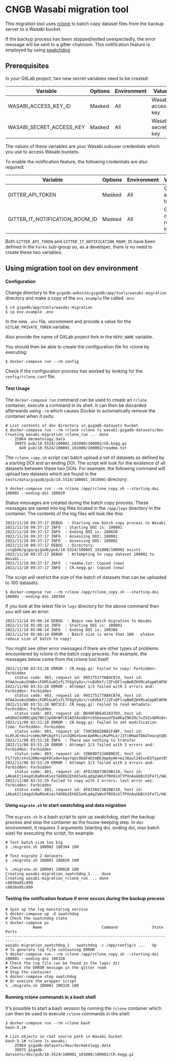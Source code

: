 # CNGB Wasabi migration tool

This migration tool uses [rclone](https://rclone.org) to batch copy dataset 
files from the backup server to a Wasabi bucket.

If the backup process has been stopped/exited unexpectedly, the error message will be sent
to a gitter chatroom. This notification feature is employed by using [swatchdog](https://github.com/ToddAtkins/swatchdog).

## Prerequisites

In your GitLab project, two new secret variables need to be created:

| Variable | Options | Environment | Value |
| -------- | ------- | ----------- | ----- |
| WASABI_ACCESS_KEY_ID | Masked | All | Wasabi access key |
| WASABI_SECRET_ACCESS_KEY | Masked | All | Wasabi secret key |

The values of these variables are your Wasabi subuser credentials which you use 
to access Wasabi buckets.

To enable the notification feature, the following credentials are also required:

| Variable | Options | Environment | Value               |
| -------- | ------- | ----------- |---------------------|
| GITTER_API_TOKEN | Masked | All | Gitter api token    |
| GITTER_IT_NOTIFICATION_ROOM_ID | Masked | All | Gitter chat room id |

Both `GITTER_API_TOKEN` and `GITTER_IT_NOTIFICATION_ROOM_ID` have been 
defined in the `Forks` sub-group so, as a developer, there is no need to create
these two variables.

## Using migration tool on dev environment

#### Configuration

Change directory to the `gigadb-website/gigadb/app/tools/wasabi-migration`
directory and make a copy of the `env.example` file called `.env`:
```
$ cd gigadb/app/tools/wasabi-migration
$ cp env.example .env
```

In the new `.env` file, uncomment and provide a value for the 
`GITLAB_PRIVATE_TOKEN` variable.

Also provide the name of GitLab project fork in the `REPO_NAME` variable.

You should then be able to create the configuration file for rclone by 
executing:
```
$ docker-compose run --rm config
```

Check if the configuration process has worked by looking for the
`config/rclone.conf` file.

#### Test Usage

The `docker-compose run` command can be used to create an `rclone` container, 
execute a command in its shell. It can then be discarded afterwards using `-rm` 
which causes Docker to automatically remove the container when it exits:
```
# List contents of dev directory in gigadb-datasets bucket
$ docker-compose run --rm rclone rclone ls wasabi:gigadb-datasets/dev
Creating wasabi-migration_rclone_run ... done
    25964 dermatology.data
    39975 pub/10.5524/100001_101000/100002/CR.kegg.gz
      649 pub/10.5524/100001_101000/100002/readme.txt
```

The `rclone_copy.sh` script can batch upload a set of datasets as defined by a 
starting DOI and an ending DOI. The script will look for the existence of all 
datasets between these two DOIs. For example, the following command will upload 
two datasets which are found in the `tests/data/gigadb/pub/10.5524/100001_1010001`
directory:
```
$ docker-compose run --rm rclone /app/rclone_copy.sh --starting-doi 100001 --ending-doi 100020
```

Status messages are created during the batch copy process. These messages are
saved into log files located in the `/app/logs` directory in the container. The
contents of the log files will look like this:
```
2022/11/10 09:37:17 DEBUG  : Starting new batch copy process to Wasabi
2022/11/10 09:37:17 INFO  : Starting DOI is: 100001
2022/11/10 09:37:17 INFO  : Ending DOI is: 100020
2022/11/10 09:37:17 INFO  : Assessing DOI: 100001
2022/11/10 09:37:17 INFO  : Assessing DOI: 100002
2022/11/10 09:37:17 DEBUG  : Directory: /cngbdb/giga/gigadb/pub/10.5524/100001_101000/100002 exists
2022/11/10 09:37:17 DEBUG  : Attempting to copy dataset 100002 to Wasabi...
2022/11/10 09:37:17 INFO  : readme.txt: Copied (new)
2022/11/10 09:37:17 INFO  : CR.kegg.gz: Copied (new)
```

The script will restrict the size of the batch of datasets that can be uploaded
to 100 datasets:
```
$ docker-compose run --rm rclone /app/rclone_copy.sh --starting-doi 100002 --ending-doi 100304
```

If you look at the latest file in `logs` directory for the above command then 
you will see an error:
```
2022/11/14 05:06:14 DEBUG  : Begin new batch migration to Wasabi
2022/11/14 05:06:14 INFO  : Starting DOI is: 100002
2022/11/14 05:06:14 INFO  : Ending DOI is: 100304
2022/11/14 05:06:14 ERROR  : Batch size is more that 100 - please reduce size of batch to copy!
```

You might see other error messages if there are other types of problems 
encountered by rclone in the batch copy process. For example, the messages below
come from the rclone tool itself:
```
2022/11/08 03:51:28 ERROR : CR.kegg.gz: Failed to copy: Forbidden: Forbidden
	status code: 403, request id: 995175177AB4CB74, host id: 9fAA3voAuShWb+iFGMlGuH1xfLTF6gVyOz+/ru8VKkf/JZFvOFl+pBmRZHtMiaFppWlHFHFKA3Au
2022/11/08 03:51:28 ERROR : Attempt 1/3 failed with 2 errors and: Forbidden: Forbidden
	status code: 403, request id: 995175177AB4CB74, host id: 9fAA3voAuShWb+iFGMlGuH1xfLTF6gVyOz+/ru8VKkf/JZFvOFl+pBmRZHtMiaFppWlHFHFKA3Au
2022/11/08 03:51:28 NOTICE: CR.kegg.gz: Failed to read metadata: Forbidden: Forbidden
	status code: 403, request id: BD49F9DE452837D3, host id: wKdDU2SUMOCqbQ7NtZJpkN+WfCKIAO7AsGBVYc6SbeaauUfDa0KaZ9KZ0i7vZUZs4DRu9ruScskQ
2022/11/08 03:51:28 ERROR : CR.kegg.gz: Failed to set modification time: Forbidden: Forbidden
	status code: 403, request id: 739C8682DB01F4BF, host id: hLRhJE+0x1+coHm/NPs6gYtilvnIQHG+GnmcAeKMuiiKwPhLe/J3TcHHaUT86U7eocqtQKU+Zr67
2022/11/08 03:51:28 INFO  : There was nothing to transfer
2022/11/08 03:51:28 ERROR : Attempt 2/3 failed with 2 errors and: Forbidden: Forbidden
	status code: 403, request id: 33B69D72246B9D3C, host id: F177yh/sVvSJDNo+gDFDCe8w+bgsYqUc9bGF4GtmBE3mp0yHk+mJJ8aul245snEbfypetO5yPHIW
2022/11/08 03:51:29 ERROR : Attempt 3/3 failed with 2 errors and: Forbidden: Forbidden
	status code: 403, request id: 4FD236673B39B110, host id: iAbakIt14agdiNaRUxKsezfAO8b2Eh6ESeXLqdqZaWsXfNV8iUlTPXnAuGbBih3Fe71/HA3tgnyU
2022/11/08 03:51:29 Failed to copy with 2 errors: last error was: Forbidden: Forbidden
	status code: 403, request id: 4FD236673B39B110, host id: iAbakIt14agdiNaRUxKsezfAO8b2Eh6ESeXLqdqZaWsXfNV8iUlTPXnAuGbBih3Fe71/HA3tgnyU
```

#### Using `migrate.sh` to start swatchdog and data migration

The `migrate.sh` is a bash script to spin up swatchdog, start the 
backup process and stop the container as the house-keeping step. In `dev` 
environment, it requires 3 arguments (starting doi, ending doi, max batch size) 
for executing the script, for example:
```
# Test batch size too big
$ ./migrate.sh 100002 100304 100

# Test migrate 2 datasets
$ ./migrate.sh 100001 100020 100

% ./migrate.sh 100001 100020 100
Creating wasabi-migration_swatchdog_1 ... done
Creating wasabi-migration_rclone_run ... done
c0030a95c899
c0030a95c899
```

#### Testing the notification feature if error occurs during the backup process
```
# Spin up the log monitoring service 
% docker-compose up -d swatchdog
# Check the swatchdog state
% docker-compose ps 
            Name                          Command               State   Ports
-----------------------------------------------------------------------------
wasabi-migration_swatchdog_1   swatchdog -c /app/config/s ...   Up           
# To generate log file containing ERROR
% docker-compose run --rm rclone /app/rclone_copy.sh --starting-doi 100001 --ending-doi 100320
# Check the log file can be found in the logs/ dir
# Check the ERROR message in the gitter room
# Stop the container
% docker-compose stop swatchdog
# Or execute the wrapper script
% ./migrate.sh 100001 100320 100
```

#### Running rclone commands in a bash shell

It's possible to start a bash session by running the `rclone` container which
can then be used to execute `rclone` commands in the shell:
```
$ docker-compose run --rm rclone bash
bash-5.1#

# List objects in root source path in Wasabi bucket
bash-5.1# rclone ls wasabi:
    25964 gigadb-datasets/dev/dermatology.data
    39975 gigadb-datasets/dev/pub/10.5524/100001_101000/100002/CR.kegg.gz
```


